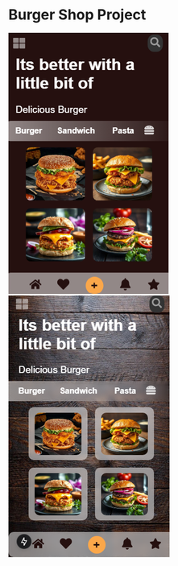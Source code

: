 # Burger Shop Project

![Burger Shop](Create-Next-App-12-18-2024_01_20_PM.png)   ![Burger Shop](Create-Next-App-12-19-2024_12_44_AM.png) 
